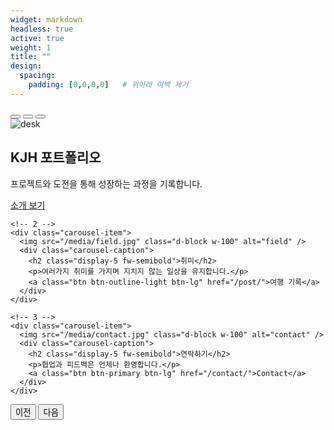 ```yaml
---
widget: markdown
headless: true
active: true
weight: 1
title: ""
design:
  spacing:
    padding: [0,0,0,0]   # 위아래 여백 제거
---
```


<div id="homeCarousel" class="carousel slide" data-bs-ride="carousel" data-bs-interval="5000">
  <!-- 인디케이터 -->
  <div class="carousel-indicators">
    <button type="button" data-bs-target="#homeCarousel" data-bs-slide-to="0" class="active" aria-current="true"></button>
    <button type="button" data-bs-target="#homeCarousel" data-bs-slide-to="1"></button>
    <button type="button" data-bs-target="#homeCarousel" data-bs-slide-to="2"></button>
  </div>

  <!-- 슬라이드들 -->
  <div class="carousel-inner">
    <!-- 1 -->
    <div class="carousel-item active">
      <img src="/media/desk.jpg" class="d-block w-100" alt="desk" />
      <div class="carousel-caption">
        <h2 class="display-5 fw-semibold">KJH 포트폴리오</h2>
        <p>프로젝트와 도전을 통해 성장하는 과정을 기록합니다.</p>
        <a class="btn btn-primary btn-lg" href="/about/">소개 보기</a>
      </div>
    </div>

    <!-- 2 -->
    <div class="carousel-item">
      <img src="/media/field.jpg" class="d-block w-100" alt="field" />
      <div class="carousel-caption">
        <h2 class="display-5 fw-semibold">취미</h2>
        <p>여러가지 취미를 가지며 지치지 않는 일상을 유지합니다.</p>
        <a class="btn btn-outline-light btn-lg" href="/post/">여행 기록</a>
      </div>
    </div>

    <!-- 3 -->
    <div class="carousel-item">
      <img src="/media/contact.jpg" class="d-block w-100" alt="contact" />
      <div class="carousel-caption">
        <h2 class="display-5 fw-semibold">연락하기</h2>
        <p>협업과 피드백은 언제나 환영합니다.</p>
        <a class="btn btn-primary btn-lg" href="/contact/">Contact</a>
      </div>
    </div>
  </div>

  <!-- 좌우 화살표 -->
  <button class="carousel-control-prev" type="button" data-bs-target="#homeCarousel" data-bs-slide="prev">
    <span class="carousel-control-prev-icon" aria-hidden="true"></span>
    <span class="visually-hidden">이전</span>
  </button>
  <button class="carousel-control-next" type="button" data-bs-target="#homeCarousel" data-bs-slide="next">
    <span class="carousel-control-next-icon" aria-hidden="true"></span>
    <span class="visually-hidden">다음</span>
  </button>
</div>